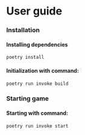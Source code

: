 # User guide
### Installation
#### Installing dependencies
`poetry install`
#### Initialization with command:
`poetry run invoke build`
### Starting game
#### Starting with command:
`poetry run invoke start`
